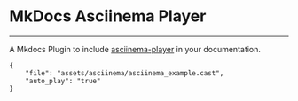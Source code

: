 # MkDocs Asciinema Player

---

A Mkdocs Plugin to include [asciinema-player](https://github.com/asciinema/asciinema-player) in your documentation.

```asciinema-player
{
    "file": "assets/asciinema/asciinema_example.cast",
    "auto_play": "true"
}
```
